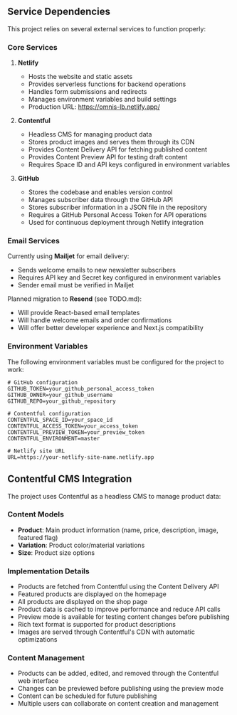 ## Service Dependencies

This project relies on several external services to function properly:

### Core Services

1. **Netlify**

   - Hosts the website and static assets
   - Provides serverless functions for backend operations
   - Handles form submissions and redirects
   - Manages environment variables and build settings
   - Production URL: https://omnis-lb.netlify.app/

2. **Contentful**

   - Headless CMS for managing product data
   - Stores product images and serves them through its CDN
   - Provides Content Delivery API for fetching published content
   - Provides Content Preview API for testing draft content
   - Requires Space ID and API keys configured in environment variables

3. **GitHub**
   - Stores the codebase and enables version control
   - Manages subscriber data through the GitHub API
   - Stores subscriber information in a JSON file in the repository
   - Requires a GitHub Personal Access Token for API operations
   - Used for continuous deployment through Netlify integration

### Email Services

Currently using **Mailjet** for email delivery:

- Sends welcome emails to new newsletter subscribers
- Requires API key and Secret key configured in environment variables
- Sender email must be verified in Mailjet

Planned migration to **Resend** (see TODO.md):

- Will provide React-based email templates
- Will handle welcome emails and order confirmations
- Will offer better developer experience and Next.js compatibility

### Environment Variables

The following environment variables must be configured for the project to work:

```
# GitHub configuration
GITHUB_TOKEN=your_github_personal_access_token
GITHUB_OWNER=your_github_username
GITHUB_REPO=your_github_repository

# Contentful configuration
CONTENTFUL_SPACE_ID=your_space_id
CONTENTFUL_ACCESS_TOKEN=your_access_token
CONTENTFUL_PREVIEW_TOKEN=your_preview_token
CONTENTFUL_ENVIRONMENT=master

# Netlify site URL
URL=https://your-netlify-site-name.netlify.app
```

## Contentful CMS Integration

The project uses Contentful as a headless CMS to manage product data:

### Content Models

- **Product**: Main product information (name, price, description, image, featured flag)
- **Variation**: Product color/material variations
- **Size**: Product size options

### Implementation Details

- Products are fetched from Contentful using the Content Delivery API
- Featured products are displayed on the homepage
- All products are displayed on the shop page
- Product data is cached to improve performance and reduce API calls
- Preview mode is available for testing content changes before publishing
- Rich text format is supported for product descriptions
- Images are served through Contentful's CDN with automatic optimizations

### Content Management

- Products can be added, edited, and removed through the Contentful web interface
- Changes can be previewed before publishing using the preview mode
- Content can be scheduled for future publishing
- Multiple users can collaborate on content creation and management